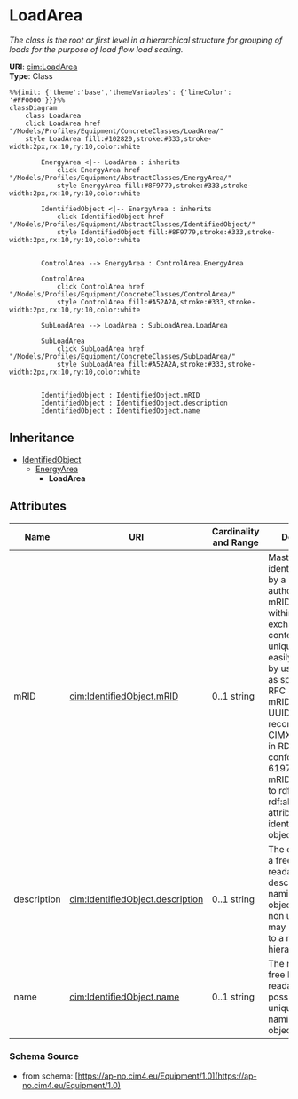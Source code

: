 # LoadArea

_The class is the root or first level in a hierarchical structure for grouping of loads for the purpose of load flow load scaling._

**URI**: [cim:LoadArea](https://cim.ucaiug.io/ns#LoadArea)<br />
**Type**: Class

```mermaid
%%{init: {'theme':'base','themeVariables': {'lineColor': '#FF0000'}}}%%
classDiagram
    class LoadArea
    click LoadArea href "/Models/Profiles/Equipment/ConcreteClasses/LoadArea/"
    style LoadArea fill:#102820,stroke:#333,stroke-width:2px,rx:10,ry:10,color:white
     
        EnergyArea <|-- LoadArea : inherits
            click EnergyArea href "/Models/Profiles/Equipment/AbstractClasses/EnergyArea/"
            style EnergyArea fill:#8F9779,stroke:#333,stroke-width:2px,rx:10,ry:10,color:white
     
        IdentifiedObject <|-- EnergyArea : inherits
            click IdentifiedObject href "/Models/Profiles/Equipment/AbstractClasses/IdentifiedObject/"
            style IdentifiedObject fill:#8F9779,stroke:#333,stroke-width:2px,rx:10,ry:10,color:white


        ControlArea --> EnergyArea : ControlArea.EnergyArea

        ControlArea
            click ControlArea href "/Models/Profiles/Equipment/ConcreteClasses/ControlArea/"
            style ControlArea fill:#A52A2A,stroke:#333,stroke-width:2px,rx:10,ry:10,color:white

        SubLoadArea --> LoadArea : SubLoadArea.LoadArea

        SubLoadArea
            click SubLoadArea href "/Models/Profiles/Equipment/ConcreteClasses/SubLoadArea/"
            style SubLoadArea fill:#A52A2A,stroke:#333,stroke-width:2px,rx:10,ry:10,color:white


        IdentifiedObject : IdentifiedObject.mRID
        IdentifiedObject : IdentifiedObject.description
        IdentifiedObject : IdentifiedObject.name
```

## Inheritance
* [IdentifiedObject](/Models/Profiles/Equipment/AbstractClasses/IdentifiedObject/)
    * [EnergyArea](/Models/Profiles/Equipment/AbstractClasses/EnergyArea/)
        * **LoadArea**

## Attributes
| Name | URI | Cardinality and Range | Description | Inheritance |
| ---  | --- | --- | --- | --- |
| mRID | [cim:IdentifiedObject.mRID](https://cim.ucaiug.io/ns#IdentifiedObject.mRID) | 0..1 string | Master resource identifier issued by a model authority. The mRID is unique within an exchange context. Global uniqueness is easily achieved by using a UUID, as specified in RFC 4122, for the mRID. The use of UUID is strongly recommended.For CIMXML data files in RDF syntax conforming to IEC 61970-552, the mRID is mapped to rdf:ID or rdf:about attributes that identify CIM object elements. | IdentifiedObject |
| description | [cim:IdentifiedObject.description](https://cim.ucaiug.io/ns#IdentifiedObject.description) | 0..1 string | The description is a free human readable text describing or naming the object. It may be non unique and may not correlate to a naming hierarchy. | IdentifiedObject |
| name | [cim:IdentifiedObject.name](https://cim.ucaiug.io/ns#IdentifiedObject.name) | 0..1 string | The name is any free human readable and possibly non unique text naming the object. | IdentifiedObject |

### Schema Source
* from schema: [https://ap-no.cim4.eu/Equipment/1.0](https://ap-no.cim4.eu/Equipment/1.0)
